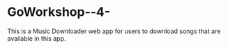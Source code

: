 # GoWorkshop--4-
This is a Music Downloader web app for users to download songs that are available in this app. 
